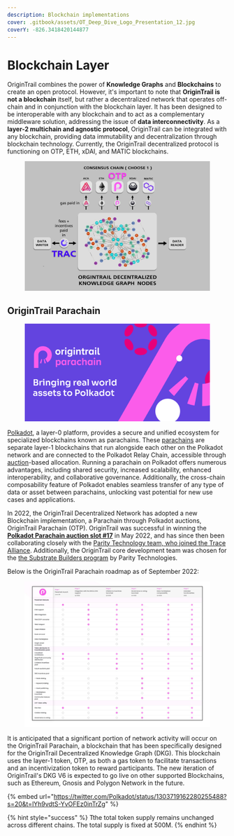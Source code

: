 ```yaml
---
description: Blockchain implementations
cover: .gitbook/assets/OT_Deep_Dive_Logo_Presentation_12.jpg
coverY: -826.3418420144877
---
```


# Blockchain Layer

OriginTrail combines the power of **Knowledge Graphs** and **Blockchains** to create an open protocol. However, it's important to note that **OriginTrail is not a blockchain** itself, but rather a decentralized network that operates off-chain and in conjunction with the blockchain layer. It has been designed to be interoperable with any blockchain and to act as a complementary middleware solution, addressing the issue of **data interconnectivity**. As a **layer-2 multichain and agnostic protocol**, OriginTrail can be integrated with any blockchain, providing data immutability and decentralization through blockchain technology. Currently, the OriginTrail decentralized protocol is functioning on OTP, ETH, xDAI, and MATIC blockchains.

<figure><img src=".gitbook/assets/OT_consensuslayer.jpg" alt=""><figcaption></figcaption></figure>

## OriginTrail Parachain

<figure><img src=".gitbook/assets/image (12).png" alt=""><figcaption></figcaption></figure>

[Polkadot](https://polkadot.network/), a layer-0 platform, provides a secure and unified ecosystem for specialized blockchains known as parachains. These [parachains](https://parachains.info/) are separate layer-1 blockchains that run alongside each other on the Polkadot network and are connected to the Polkadot Relay Chain, accessible through [auction](https://parachains.info/auctions)-based allocation. Running a parachain on Polkadot offers numerous advantages, including shared security, increased scalability, enhanced interoperability, and collaborative governance. Additionally, the cross-chain composability feature of Polkadot enables seamless transfer of any type of data or asset between parachains, unlocking vast potential for new use cases and applications.

In 2022, the OriginTrail Decentralized Network has adopted a new Blockchain implementation, a Parachain through Polkadot auctions, OriginTrail Parachain (OTP). OriginTrail was successful in winning the  [**Polkadot Parachain auction slot #17**](https://parachains.info/details/origintrail) in May 2022, and has since then been collaborating closely with the  [Parity Technology team, who joined the Trace Alliance](https://medium.com/origintrail/parity-technologies-joins-trace-alliances-working-group-on-decentralization-and-tokenomics-8eaad2843ca7). Additionally, the OriginTrail core development team was chosen for the [the Substrate Builders program](https://www.substrate.io/builders-program/) by Parity Technologies.&#x20;

Below is the OriginTrail Parachain roadmap as of September 2022:

<figure><img src=".gitbook/assets/photo1664639203.jpeg" alt=""><figcaption></figcaption></figure>

It is anticipated that a significant portion of network activity will occur on the OriginTrail Parachain, a blockchain that has been specifically designed for the OriginTrail Decentralized Knowledge Graph (DKG). This blockchain uses the layer-1 token, OTP, as both a gas token to facilitate transactions and an incentivization token to reward participants. The new iteration of OriginTrail's DKG V6 is expected to go live on other supported Blockchains, such as Ethereum, Gnosis and Polygon Network in the future.&#x20;

{% embed url="https://twitter.com/Polkadot/status/1303719162280255488?s=20&t=lYh9vdtS-YvOFEz0inTrZg" %}

{% hint style="success" %}
Tthe total token supply remains unchanged across different chains. The total supply is fixed at 500M. &#x20;
{% endhint %}
